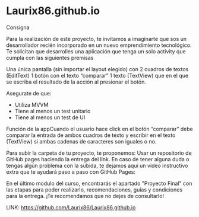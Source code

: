 # Laurix86.github.io

Consigna

Para la realización de este proyecto, te invitamos a imaginarte que sos un desarrollador recién incorporado en un nuevo emprendimiento tecnológico. Te solicitan que desarrolles una aplicación que tenga un solo activity que cumpla con las siguientes premisas

Una única pantalla (sin importar el layout elegido) con
2 cuadros de textos (EditText) 
1 botón con el texto “comparar”
1 texto (TextView) que en el que se escriba el resultado de la acción al presionar el botón.

Asegurate de que:
- Utiliza MVVM
- Tiene al menos un test unitario
- Tiene al menos un test de UI

Función de la appCuando el usuario hace click en el botón “comparar” debe comparar la entrada de ambos cuadros de texto y escribir en el texto (TextView) si ambas cadenas de caracteres son iguales o no.

Para subir la carpeta de tu proyecto, te proponemos:
Usar un repositorio de GitHub pages haciendo la entrega del link. 
En caso de tener alguna duda o tengas algún problema con la subida, te dejamos aquí un video instructivo extra que te ayudará paso a paso con GitHub Pages: 

En el último modulo del curso, encontrarás el apartado "Proyecto Final" con las etapas para poder realizarlo, recomendaciones, guías y condiciones para la entrega. ¡Te recomendamos que no dejes de consultarlo!


LINK: https://github.com/Laurix86/Laurix86.github.io
